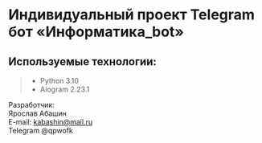 # Индивидуальный проект Telegram бот «Информатика_bot»  

## Используемые технологии:
>- Python 3.10 
>- Aiogram 2.23.1


Разработчик:<br>
Ярослав Абашин <br>E-mail: kabashin@mail.ru<br>Telegram @qpwofk<br>
